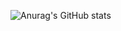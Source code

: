 ![Anurag's GitHub stats](https://github-readme-stats.vercel.app/api?username=ktjd123&count_private=true&show_icons=true&cache_seconds=1800&include_all_commits=true)
